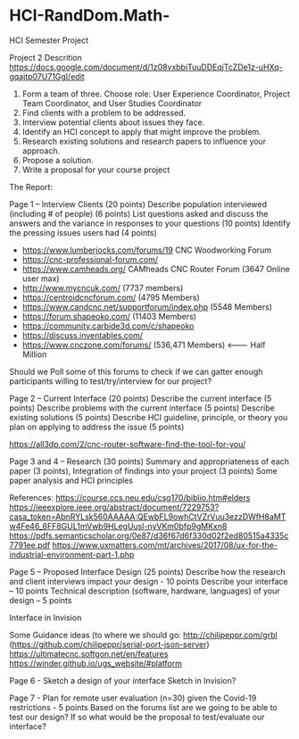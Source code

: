 # HCI-RandDom.Math-
HCI Semester Project

Project 2 Descrition https://docs.google.com/document/d/1z08vxbbiTuuDDEqjTcZDe1z-uHXq-gqajtp07U71GgI/edit

1. Form a team of three. Choose role: User Experience Coordinator, Project Team Coordinator, and User Studies Coordinator
2. Find clients with a problem to be addressed.
3. Interview potential clients about issues they face.
4. Identify an HCI concept to apply that might improve the problem.
5. Research existing solutions and research papers to influence your approach.
6. Propose a solution.
7. Write a proposal for your course project 

The Report:

Page 1 – Interview Clients (20 points)
Describe population interviewed (including # of people) (6 points) 
List questions asked and discuss the answers and the variance in responses to your questions (10 points)
Identify the pressing issues users had (4 points)

* https://www.lumberjocks.com/forums/19  CNC Woodworking Forum
* https://cnc-professional-forum.com/
* https://www.camheads.org/  CAMheads CNC Router Forum (3647 Online user max)
* http://www.mycncuk.com/ (7737 members)
* https://centroidcncforum.com/ (4795 Members)
* https://www.candcnc.net/supportforum/index.php (5548 Members)
* https://forum.shapeoko.com/ (11403 Members)
* https://community.carbide3d.com/c/shapeoko
* https://discuss.inventables.com/
* https://www.cnczone.com/forums/ (536,471 Members) <--- Half Million

Should we Poll some of this forums to check if we can gatter enough participants willing to test/try/interview for our project?
							
Page 2 – Current Interface (20 points)
Describe the current interface (5 points)
Describe problems with the current interface (5 points)
Describe existing solutions (5 points)
Describe HCI guideline, principle, or theory you plan on applying to address the issue (5 points)

https://all3dp.com/2/cnc-router-software-find-the-tool-for-you/

Page 3 and 4 – Research (30 points)
Summary and appropriateness of each paper (3 points), Integration of findings into your project (3 points)
Some paper analysis and HCI principles

References:
https://course.ccs.neu.edu/csg170/biblio.htm#elders
https://ieeexplore.ieee.org/abstract/document/7229753?casa_token=AbnRYLsk560AAAAA:QEwbFL9owhCtVZrVuu3ezzDWfH8aMTw4Fe46_6FF8GUL1mVwb9HLegUusl-nyVKm0bfp9gMKxn8
https://pdfs.semanticscholar.org/0e87/d36f67d6f330d02f2ed80515a4335c7791ee.pdf
https://www.uxmatters.com/mt/archives/2017/08/ux-for-the-industrial-environment-part-1.php


Page 5 – Proposed Interface Design (25 points)
Describe how the research and client interviews impact your design - 10 points
Describe your interface – 10 points
Technical description (software, hardware, languages) of your design – 5 points

Interface in Invision

Some Guidance ideas (to where we should go:
http://chilipeppr.com/grbl  (https://github.com/chilipeppr/serial-port-json-server)
https://ultimatecnc.softgon.net/en/features
https://winder.github.io/ugs_website/#platform



Page 6 - Sketch a design of your interface
Sketch in Invision?

Page 7 - Plan for remote user evaluation (n=30) given the Covid-19 restrictions - 5 points
Based on the forums list are we going to be able to test our design? If so what would be the proposal to test/evaluate our interface?
